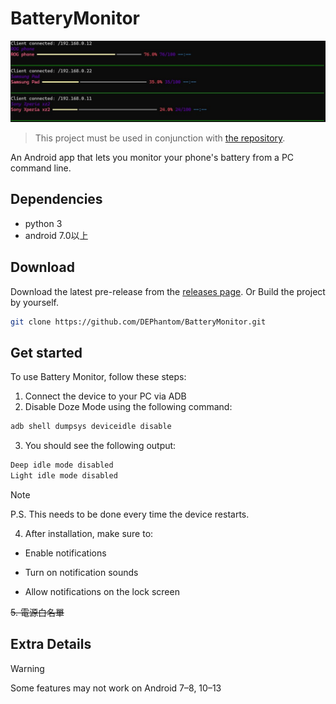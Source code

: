 # BatteryMonitor

![Logo](https://github.com/DEPhantom/BatteryMonitor/blob/main/img/cli-picture.jpg)

> This project must be used in conjunction with [the repository](https://github.com/DEPhantom/BatteryMonitorServer).

An Android app that lets you monitor your phone's battery from a PC command line.

## Dependencies 
* python 3
* android 7.0以上

## Download
Download the latest pre-release from the [releases page](https://github.com/DEPhantom/BatteryMonitor/releases/tag/Pre-release).
Or
Build the project by yourself.

```sh
git clone https://github.com/DEPhantom/BatteryMonitor.git
```

## Get started

To use Battery Monitor, follow these steps:

1. Connect the device to your PC via ADB
2. Disable Doze Mode using the following command:
```sh
adb shell dumpsys deviceidle disable
```
3. You should see the following output:
```sh
Deep idle mode disabled
Light idle mode disabled
```
> [!NOTE]  
> P.S. This needs to be done every time the device restarts.

4. After installation, make sure to:

* Enable notifications

* Turn on notification sounds

* Allow notifications on the lock screen

~~5. 電源白名單~~

## Extra Details

> [!WARNING]  
> Some features may not work on
> Android 7–8, 10–13

